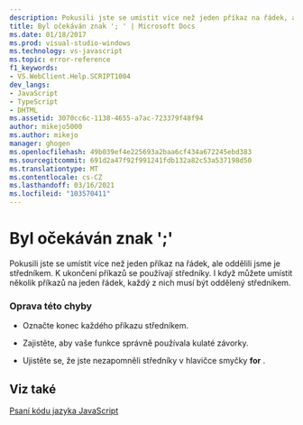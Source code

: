 ```yaml
---
description: Pokusili jste se umístit více než jeden příkaz na řádek, ale oddělili jsme je středníkem.
title: Byl očekáván znak '; ' | Microsoft Docs
ms.date: 01/18/2017
ms.prod: visual-studio-windows
ms.technology: vs-javascript
ms.topic: error-reference
f1_keywords:
- VS.WebClient.Help.SCRIPT1004
dev_langs:
- JavaScript
- TypeScript
- DHTML
ms.assetid: 3070cc6c-1138-4655-a7ac-723379f48f94
author: mikejo5000
ms.author: mikejo
manager: ghogen
ms.openlocfilehash: 49b039ef4e225693a2baa6cf434a672245ebd383
ms.sourcegitcommit: 691d2a47f92f991241fdb132a82c53a537198d50
ms.translationtype: MT
ms.contentlocale: cs-CZ
ms.lasthandoff: 03/16/2021
ms.locfileid: "103570411"
---
```

# <a name="expected-"></a>Byl očekáván znak ';'
Pokusili jste se umístit více než jeden příkaz na řádek, ale oddělili jsme je středníkem. K ukončení příkazů se používají středníky. I když můžete umístit několik příkazů na jeden řádek, každý z nich musí být oddělený středníkem.  
  
### <a name="to-correct-this-error"></a>Oprava této chyby  
  
- Označte konec každého příkazu středníkem.  
  
- Zajistěte, aby vaše funkce správně používala kulaté závorky.  
  
- Ujistěte se, že jste nezapomněli středníky v hlavičce smyčky **for** .  
  
## <a name="see-also"></a>Viz také  
 [Psaní kódu jazyka JavaScript](https://developer.mozilla.org/docs/Learn/Getting_started_with_the_web/JavaScript_basics)
